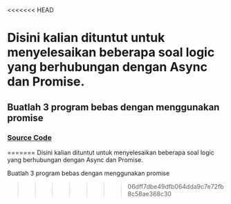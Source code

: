 <<<<<<< HEAD
# Disini kalian dituntut untuk menyelesaikan beberapa soal logic yang berhubungan dengan Async dan Promise.

## Buatlah 3 program bebas dengan menggunakan promise

### [Source Code](https://playcode.io/736778)
=======
Disini kalian dituntut untuk menyelesaikan beberapa soal logic yang berhubungan dengan Async dan Promise.

Buatlah 3 program bebas dengan menggunakan promise
>>>>>>> 06dff7dbe49dfb064dda9c7e72fb8c58ae368c30
